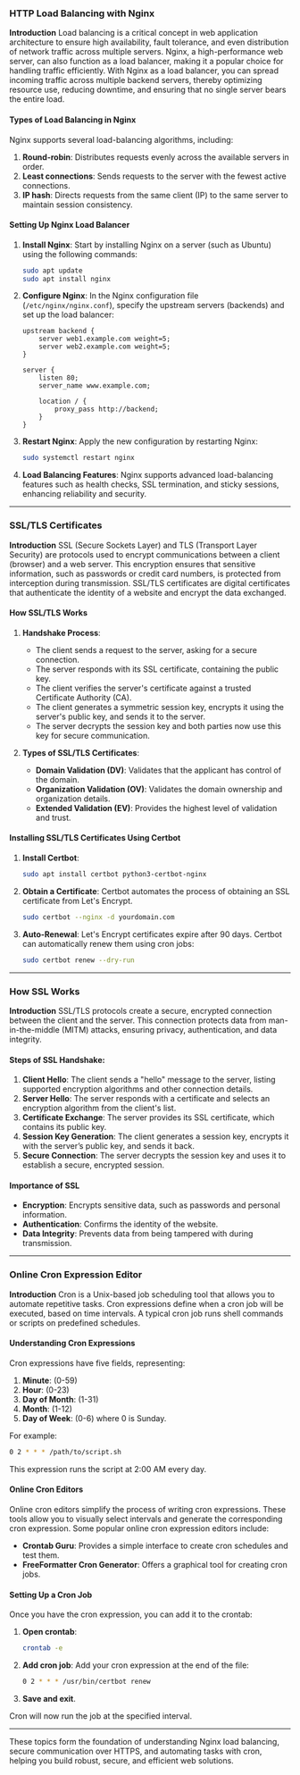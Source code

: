 ### HTTP Load Balancing with Nginx

**Introduction**
Load balancing is a critical concept in web application architecture to ensure high availability, fault tolerance, and even distribution of network traffic across multiple servers. Nginx, a high-performance web server, can also function as a load balancer, making it a popular choice for handling traffic efficiently. With Nginx as a load balancer, you can spread incoming traffic across multiple backend servers, thereby optimizing resource use, reducing downtime, and ensuring that no single server bears the entire load.

#### Types of Load Balancing in Nginx
Nginx supports several load-balancing algorithms, including:

1. **Round-robin**: Distributes requests evenly across the available servers in order.
2. **Least connections**: Sends requests to the server with the fewest active connections.
3. **IP hash**: Directs requests from the same client (IP) to the same server to maintain session consistency.

#### Setting Up Nginx Load Balancer
1. **Install Nginx**: Start by installing Nginx on a server (such as Ubuntu) using the following commands:
   ```bash
   sudo apt update
   sudo apt install nginx
   ```

2. **Configure Nginx**:
   In the Nginx configuration file (`/etc/nginx/nginx.conf`), specify the upstream servers (backends) and set up the load balancer:
   ```nginx
   upstream backend {
       server web1.example.com weight=5;
       server web2.example.com weight=5;
   }

   server {
       listen 80;
       server_name www.example.com;

       location / {
           proxy_pass http://backend;
       }
   }
   ```

3. **Restart Nginx**:
   Apply the new configuration by restarting Nginx:
   ```bash
   sudo systemctl restart nginx
   ```

4. **Load Balancing Features**: Nginx supports advanced load-balancing features such as health checks, SSL termination, and sticky sessions, enhancing reliability and security.

---

### SSL/TLS Certificates

**Introduction**
SSL (Secure Sockets Layer) and TLS (Transport Layer Security) are protocols used to encrypt communications between a client (browser) and a web server. This encryption ensures that sensitive information, such as passwords or credit card numbers, is protected from interception during transmission. SSL/TLS certificates are digital certificates that authenticate the identity of a website and encrypt the data exchanged.

#### How SSL/TLS Works
1. **Handshake Process**:
   - The client sends a request to the server, asking for a secure connection.
   - The server responds with its SSL certificate, containing the public key.
   - The client verifies the server's certificate against a trusted Certificate Authority (CA).
   - The client generates a symmetric session key, encrypts it using the server's public key, and sends it to the server.
   - The server decrypts the session key and both parties now use this key for secure communication.

2. **Types of SSL/TLS Certificates**:
   - **Domain Validation (DV)**: Validates that the applicant has control of the domain.
   - **Organization Validation (OV)**: Validates the domain ownership and organization details.
   - **Extended Validation (EV)**: Provides the highest level of validation and trust.

#### Installing SSL/TLS Certificates Using Certbot
1. **Install Certbot**:
   ```bash
   sudo apt install certbot python3-certbot-nginx
   ```

2. **Obtain a Certificate**:
   Certbot automates the process of obtaining an SSL certificate from Let's Encrypt.
   ```bash
   sudo certbot --nginx -d yourdomain.com
   ```

3. **Auto-Renewal**:
   Let's Encrypt certificates expire after 90 days. Certbot can automatically renew them using cron jobs:
   ```bash
   sudo certbot renew --dry-run
   ```

---

### How SSL Works

**Introduction**
SSL/TLS protocols create a secure, encrypted connection between the client and the server. This connection protects data from man-in-the-middle (MITM) attacks, ensuring privacy, authentication, and data integrity.

#### Steps of SSL Handshake:
1. **Client Hello**: The client sends a "hello" message to the server, listing supported encryption algorithms and other connection details.
2. **Server Hello**: The server responds with a certificate and selects an encryption algorithm from the client's list.
3. **Certificate Exchange**: The server provides its SSL certificate, which contains its public key.
4. **Session Key Generation**: The client generates a session key, encrypts it with the server’s public key, and sends it back.
5. **Secure Connection**: The server decrypts the session key and uses it to establish a secure, encrypted session.

#### Importance of SSL
- **Encryption**: Encrypts sensitive data, such as passwords and personal information.
- **Authentication**: Confirms the identity of the website.
- **Data Integrity**: Prevents data from being tampered with during transmission.

---

### Online Cron Expression Editor

**Introduction**
Cron is a Unix-based job scheduling tool that allows you to automate repetitive tasks. Cron expressions define when a cron job will be executed, based on time intervals. A typical cron job runs shell commands or scripts on predefined schedules.

#### Understanding Cron Expressions
Cron expressions have five fields, representing:
1. **Minute**: (0-59)
2. **Hour**: (0-23)
3. **Day of Month**: (1-31)
4. **Month**: (1-12)
5. **Day of Week**: (0-6) where 0 is Sunday.

For example:
```bash
0 2 * * * /path/to/script.sh
```
This expression runs the script at 2:00 AM every day.

#### Online Cron Editors
Online cron editors simplify the process of writing cron expressions. These tools allow you to visually select intervals and generate the corresponding cron expression. Some popular online cron expression editors include:
- **Crontab Guru**: Provides a simple interface to create cron schedules and test them.
- **FreeFormatter Cron Generator**: Offers a graphical tool for creating cron jobs.

#### Setting Up a Cron Job
Once you have the cron expression, you can add it to the crontab:
1. **Open crontab**:
   ```bash
   crontab -e
   ```

2. **Add cron job**:
   Add your cron expression at the end of the file:
   ```bash
   0 2 * * * /usr/bin/certbot renew
   ```

3. **Save and exit**.

Cron will now run the job at the specified interval.

---

These topics form the foundation of understanding Nginx load balancing, secure communication over HTTPS, and automating tasks with cron, helping you build robust, secure, and efficient web solutions.
